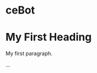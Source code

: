 # ceBot
<!DOCTYPE html>
<html>
<body>
<h1>My First Heading</h1>
<p>My first paragraph.</p>...
  </html>
